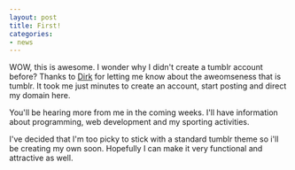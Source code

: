 ```yaml
---
layout: post
title: First!
categories:
- news
---
```

WOW, this is awesome. I wonder why I didn't create a tumblr account
before? Thanks to [Dirk](http://www.dirkkelly.com/) for letting me know about the aweomseness that is
tumblr. It took me just minutes to create an account, start posting and direct
my domain here.

You'll be hearing more from me in the coming weeks. I'll have
information about programming, web development and my sporting activities.

I've decided that I'm too picky to stick with a standard tumblr
theme so i'll be creating my own soon. Hopefully I can make it very
functional and attractive as well.